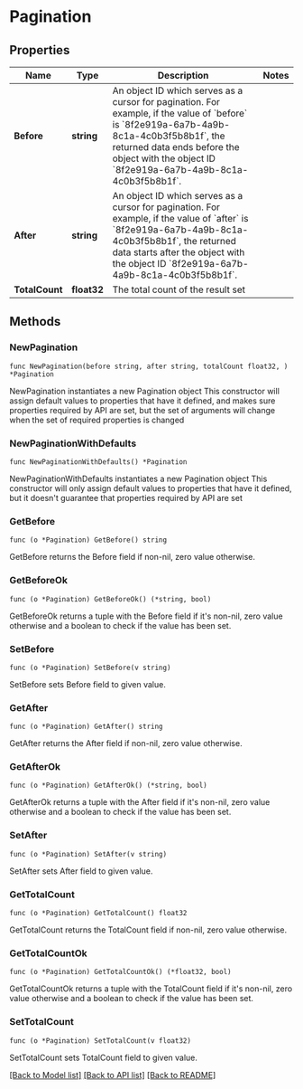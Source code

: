 # Pagination

## Properties

Name | Type | Description | Notes
------------ | ------------- | ------------- | -------------
**Before** | **string** | An object ID which serves as a cursor for pagination. For example, if the value of &#x60;before&#x60; is &#x60;8f2e919a-6a7b-4a9b-8c1a-4c0b3f5b8b1f&#x60;, the returned data ends before the object with the object ID &#x60;8f2e919a-6a7b-4a9b-8c1a-4c0b3f5b8b1f&#x60;. | 
**After** | **string** | An object ID which serves as a cursor for pagination. For example, if the value of &#x60;after&#x60; is &#x60;8f2e919a-6a7b-4a9b-8c1a-4c0b3f5b8b1f&#x60;, the returned data starts after the object with the object ID &#x60;8f2e919a-6a7b-4a9b-8c1a-4c0b3f5b8b1f&#x60;. | 
**TotalCount** | **float32** | The total count of the result set | 

## Methods

### NewPagination

`func NewPagination(before string, after string, totalCount float32, ) *Pagination`

NewPagination instantiates a new Pagination object
This constructor will assign default values to properties that have it defined,
and makes sure properties required by API are set, but the set of arguments
will change when the set of required properties is changed

### NewPaginationWithDefaults

`func NewPaginationWithDefaults() *Pagination`

NewPaginationWithDefaults instantiates a new Pagination object
This constructor will only assign default values to properties that have it defined,
but it doesn't guarantee that properties required by API are set

### GetBefore

`func (o *Pagination) GetBefore() string`

GetBefore returns the Before field if non-nil, zero value otherwise.

### GetBeforeOk

`func (o *Pagination) GetBeforeOk() (*string, bool)`

GetBeforeOk returns a tuple with the Before field if it's non-nil, zero value otherwise
and a boolean to check if the value has been set.

### SetBefore

`func (o *Pagination) SetBefore(v string)`

SetBefore sets Before field to given value.


### GetAfter

`func (o *Pagination) GetAfter() string`

GetAfter returns the After field if non-nil, zero value otherwise.

### GetAfterOk

`func (o *Pagination) GetAfterOk() (*string, bool)`

GetAfterOk returns a tuple with the After field if it's non-nil, zero value otherwise
and a boolean to check if the value has been set.

### SetAfter

`func (o *Pagination) SetAfter(v string)`

SetAfter sets After field to given value.


### GetTotalCount

`func (o *Pagination) GetTotalCount() float32`

GetTotalCount returns the TotalCount field if non-nil, zero value otherwise.

### GetTotalCountOk

`func (o *Pagination) GetTotalCountOk() (*float32, bool)`

GetTotalCountOk returns a tuple with the TotalCount field if it's non-nil, zero value otherwise
and a boolean to check if the value has been set.

### SetTotalCount

`func (o *Pagination) SetTotalCount(v float32)`

SetTotalCount sets TotalCount field to given value.



[[Back to Model list]](../README.md#documentation-for-models) [[Back to API list]](../README.md#documentation-for-api-endpoints) [[Back to README]](../README.md)


